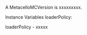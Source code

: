 A MetacelloMCVersion is xxxxxxxxx.Instance Variables	loaderPolicy:		<Object>loaderPolicy	- xxxxx